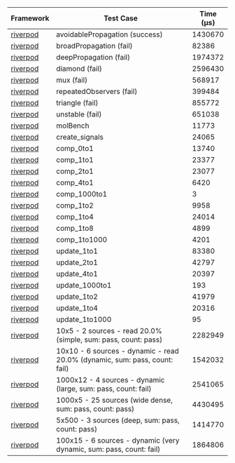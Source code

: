 | Framework | Test Case | Time (μs) |
| --- | --- | --- |
| [riverpod](https://github.com/rrousselGit/riverpod) | avoidablePropagation (success) | 1430670 |
| [riverpod](https://github.com/rrousselGit/riverpod) | broadPropagation (fail) | 82386 |
| [riverpod](https://github.com/rrousselGit/riverpod) | deepPropagation (fail) | 1974372 |
| [riverpod](https://github.com/rrousselGit/riverpod) | diamond (fail) | 2596430 |
| [riverpod](https://github.com/rrousselGit/riverpod) | mux (fail) | 568917 |
| [riverpod](https://github.com/rrousselGit/riverpod) | repeatedObservers (fail) | 399484 |
| [riverpod](https://github.com/rrousselGit/riverpod) | triangle (fail) | 855772 |
| [riverpod](https://github.com/rrousselGit/riverpod) | unstable (fail) | 651038 |
| [riverpod](https://github.com/rrousselGit/riverpod) | molBench | 11773 |
| [riverpod](https://github.com/rrousselGit/riverpod) | create_signals | 24065 |
| [riverpod](https://github.com/rrousselGit/riverpod) | comp_0to1 | 13740 |
| [riverpod](https://github.com/rrousselGit/riverpod) | comp_1to1 | 23377 |
| [riverpod](https://github.com/rrousselGit/riverpod) | comp_2to1 | 23077 |
| [riverpod](https://github.com/rrousselGit/riverpod) | comp_4to1 | 6420 |
| [riverpod](https://github.com/rrousselGit/riverpod) | comp_1000to1 | 3 |
| [riverpod](https://github.com/rrousselGit/riverpod) | comp_1to2 | 9958 |
| [riverpod](https://github.com/rrousselGit/riverpod) | comp_1to4 | 24014 |
| [riverpod](https://github.com/rrousselGit/riverpod) | comp_1to8 | 4899 |
| [riverpod](https://github.com/rrousselGit/riverpod) | comp_1to1000 | 4201 |
| [riverpod](https://github.com/rrousselGit/riverpod) | update_1to1 | 83380 |
| [riverpod](https://github.com/rrousselGit/riverpod) | update_2to1 | 42797 |
| [riverpod](https://github.com/rrousselGit/riverpod) | update_4to1 | 20397 |
| [riverpod](https://github.com/rrousselGit/riverpod) | update_1000to1 | 193 |
| [riverpod](https://github.com/rrousselGit/riverpod) | update_1to2 | 41979 |
| [riverpod](https://github.com/rrousselGit/riverpod) | update_1to4 | 20316 |
| [riverpod](https://github.com/rrousselGit/riverpod) | update_1to1000 | 95 |
| [riverpod](https://github.com/rrousselGit/riverpod) | 10x5 - 2 sources - read 20.0% (simple, sum: pass, count: pass) | 2282949 |
| [riverpod](https://github.com/rrousselGit/riverpod) | 10x10 - 6 sources - dynamic - read 20.0% (dynamic, sum: pass, count: fail) | 1542032 |
| [riverpod](https://github.com/rrousselGit/riverpod) | 1000x12 - 4 sources - dynamic (large, sum: pass, count: fail) | 2541065 |
| [riverpod](https://github.com/rrousselGit/riverpod) | 1000x5 - 25 sources (wide dense, sum: pass, count: pass) | 4430495 |
| [riverpod](https://github.com/rrousselGit/riverpod) | 5x500 - 3 sources (deep, sum: pass, count: pass) | 1414770 |
| [riverpod](https://github.com/rrousselGit/riverpod) | 100x15 - 6 sources - dynamic (very dynamic, sum: pass, count: fail) | 1864806 |
